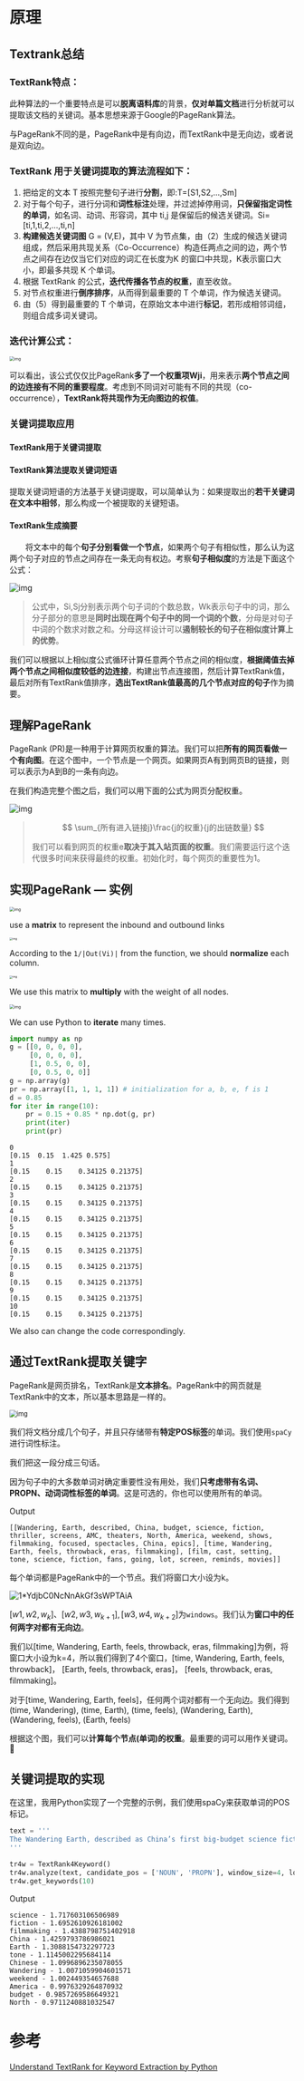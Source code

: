 # 原理

## Textrank总结

### TextRank特点：

此种算法的一个重要特点是可以**脱离语料库**的背景，**仅对单篇文档**进行分析就可以提取该文档的关键词。基本思想来源于Google的PageRank算法。

与PageRank不同的是，PageRank中是有向边，而TextRank中是无向边，或者说是双向边。

### TextRank 用于关键词提取的**算法流程**如下：

1. 把给定的文本 T 按照完整句子进行**分割**，即:T=[S1,S2,…,Sm]
2. 对于每个句子，进行分词和**词性标注**处理，并过滤掉停用词，**只保留指定词性的单词**，如名词、动词、形容词，其中 ti,j 是保留后的候选关键词。Si=[ti,1,ti,2,...,ti,n]
3. **构建候选关键词图** G = (V,E)，其中 V 为节点集，由（2）生成的候选关键词组成，然后采用共现关系（Co-Occurrence）构造任两点之间的边，两个节点之间存在边仅当它们对应的词汇在长度为K 的窗口中共现，K表示窗口大小，即最多共现 K 个单词。
4. 根据 TextRank 的公式，**迭代传播各节点的权重**，直至收敛。
5. 对节点权重进行**倒序排序**，从而得到最重要的 T 个单词，作为候选关键词。
6. 由（5）得到最重要的 T 个单词，在原始文本中进行**标记**，若形成相邻词组，则组合成多词关键词。

### 迭代计算公式：

<img src="https://cdn.jsdelivr.net/gh/sunqinghu/PicRepo/img/2020/v2-04b2c330a7f471e8b93f78963e6c1619_720w-20210501200224199.jpg" alt="img" style="zoom: 50%;" />

可以看出，该公式仅仅比PageRank**多了一个权重项Wji**，用来表示**两个节点之间的边连接有不同的重要程度**。考虑到不同词对可能有不同的共现（co-occurrence），**TextRank将共现作为无向图边的权值**。

### 关键词提取应用

#### TextRank用于关键词提取

#### TextRank算法提取关键词短语

提取关键词短语的方法基于关键词提取，可以简单认为：如果提取出的**若干关键词在文本中相邻**，那么构成一个被提取的关键短语。

#### TextRank生成摘要

　　将文本中的每个**句子分别看做一个节点**，如果两个句子有相似性，那么认为这两个句子对应的节点之间存在一条无向有权边。考察**句子相似度**的方法是下面这个公式：



![img](https://cdn.jsdelivr.net/gh/sunqinghu/PicRepo/img/2020/v2-6f2cdbb2e228a23d26ba303c9e958017_720w.jpg)



> 公式中，Si,Sj分别表示两个句子词的个数总数，Wk表示句子中的词，那么分子部分的意思是**同时出现在两个句子中的同一个词的个数**，分母是对句子中词的个数求对数之和。分母这样设计可以**遏制较长的句子在相似度计算上的优势**。

我们可以根据以上相似度公式循环计算任意两个节点之间的相似度，**根据阈值去掉两个节点之间相似度较低的边连接**，构建出节点连接图，然后计算TextRank值，最后对所有TextRank值排序，**选出TextRank值最高的几个节点对应的句子**作为摘要。

## 理解PageRank

PageRank (PR)是一种用于计算网页权重的算法。我们可以把**所有的网页看做一个有向图**。在这个图中，一个节点是一个网页。如果网页A有到网页B的链接，则可以表示为A到B的一条有向边。

在我们构造完整个图之后，我们可以用下面的公式为网页分配权重。

![img](/img/in-post/20_07/1*hheHfLOTjPW3uSsSxWKylQ.png)



> $$
> \sum_{所有进入链接j}\frac{j的权重}{j的出链数量}
> $$
>
> 我们可以看到网页的权重e**取决于其入站页面的权重**。我们需要运行这个迭代很多时间来获得最终的权重。初始化时，每个网页的重要性为1。

## 实现PageRank — 实例

<img src="/img/in-post/20_07/1*DkZjlRNEjPSc8RNL7yWggA.jpeg" alt="img" style="zoom:50%;" />

use a **matrix** to represent the inbound and outbound links 

<img src="/img/in-post/20_07/1*dbzhpH6gbbraRloOz-oHmw.png" alt="img" style="zoom:33%;" />

According to the `1/|Out(Vi)|` from the function, we should **normalize** each column.

<img src="/img/in-post/20_07/1*ppIReXWpavbuvAHfi08EGw.png" alt="img" style="zoom: 33%;" />

We use this matrix to **multiply** with the weight of all nodes.

<img src="/img/in-post/20_07/1*n-Zp7ZjPMuw_p99UO_qDzA.jpeg" alt="img" style="zoom:50%;" />

We can use Python to **iterate** many times.

```python
import numpy as np
g = [[0, 0, 0, 0],
     [0, 0, 0, 0],
     [1, 0.5, 0, 0],
     [0, 0.5, 0, 0]]
g = np.array(g)
pr = np.array([1, 1, 1, 1]) # initialization for a, b, e, f is 1
d = 0.85
for iter in range(10):
    pr = 0.15 + 0.85 * np.dot(g, pr)
    print(iter)
    print(pr)
```

```
0
[0.15  0.15  1.425 0.575]
1
[0.15    0.15    0.34125 0.21375]
2
[0.15    0.15    0.34125 0.21375]
3
[0.15    0.15    0.34125 0.21375]
4
[0.15    0.15    0.34125 0.21375]
5
[0.15    0.15    0.34125 0.21375]
6
[0.15    0.15    0.34125 0.21375]
7
[0.15    0.15    0.34125 0.21375]
8
[0.15    0.15    0.34125 0.21375]
9
[0.15    0.15    0.34125 0.21375]
10
[0.15    0.15    0.34125 0.21375]
```

We also can change the code correspondingly.



## 通过TextRank提取关键字

PageRank是网页排名，TextRank是**文本排名**。PageRank中的网页就是TextRank中的文本，所以基本思路是一样的。

<img src="/img/in-post/20_07/1*JeYlqJTA5MpKsaWwHkhKQw-20210501135202741.jpeg" alt="img" style="zoom:80%;" />



我们将文档分成几个句子，并且只存储带有**特定POS标签**的单词。我们使用`spaCy`进行词性标注。

我们把这一段分成三句话。

因为句子中的大多数单词对确定重要性没有用处，我们**只考虑带有名词、PROPN、动词词性标签的单词**。这是可选的，你也可以使用所有的单词。

Output

```
[[Wandering, Earth, described, China, budget, science, fiction, thriller, screens, AMC, theaters, North, America, weekend, shows, filmmaking, focused, spectacles, China, epics], [time, Wandering, Earth, feels, throwback, eras, filmmaking], [film, cast, setting, tone, science, fiction, fans, going, lot, screen, reminds, movies]]
```



每个单词都是PageRank中的一个节点。我们将窗口大小设为k。

![1*YdjbC0NcNnAkGf3sWPTAiA](/img/in-post/20_07/1*YdjbC0NcNnAkGf3sWPTAiA.png)

$[w1, w2, w_k]、[w2,w3,w_ {k + 1}], [w3, w4, w_ {k + 2}]$为`windows`。我们认为**窗口中的任何两字对都有无向边**。

我们以[time, Wandering, Earth, feels, throwback, eras, filmmaking]为例，将窗口大小设为k=4，所以我们得到了4个窗口，[time, Wandering, Earth, feels, throwback]， [Earth, feels, throwback, eras]， [feels, throwback, eras, filmmaking]。

对于[time, Wandering, Earth, feels]，任何两个词对都有一个无向边。我们得到(time, Wandering), (time, Earth), (time, feels), (Wandering, Earth), (Wandering, feels), (Earth, feels)

根据这个图，我们可以**计算每个节点(单词)的权重**。最重要的词可以用作关键词。🚩





## 关键词提取的实现

在这里，我用Python实现了一个完整的示例，我们使用spaCy来获取单词的POS标记。

```python
text = '''
The Wandering Earth, described as China’s first big-budget science fiction thriller, quietly made it onto screens at AMC theaters in North America this weekend, and it shows a new side of Chinese filmmaking — one focused toward futuristic spectacles rather than China’s traditionally grand, massive historical epics. At the same time, The Wandering Earth feels like a throwback to a few familiar eras of American filmmaking. While the film’s cast, setting, and tone are all Chinese, longtime science fiction fans are going to see a lot on the screen that reminds them of other movies, for better or worse.
'''

tr4w = TextRank4Keyword()
tr4w.analyze(text, candidate_pos = ['NOUN', 'PROPN'], window_size=4, lower=False)
tr4w.get_keywords(10)
```

Output

```
science - 1.717603106506989
fiction - 1.6952610926181002
filmmaking - 1.4388798751402918
China - 1.4259793786986021
Earth - 1.3088154732297723
tone - 1.1145002295684114
Chinese - 1.0996896235078055
Wandering - 1.0071059904601571
weekend - 1.002449354657688
America - 0.9976329264870932
budget - 0.9857269586649321
North - 0.9711240881032547
```



# 参考

[Understand TextRank for Keyword Extraction by Python](https://towardsdatascience.com/textrank-for-keyword-extraction-by-python-c0bae21bcec0)

